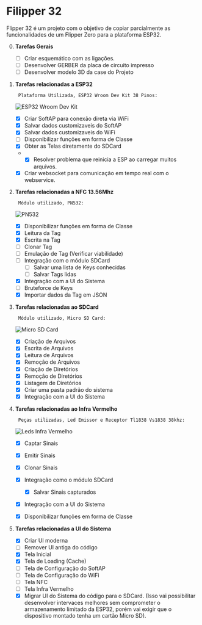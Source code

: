 # Filipper 32

Flipper 32 é um projeto com o objetivo de copiar parcialmente as funcionalidades de um Flipper Zero para a plataforma ESP32. 

0. **Tarefas Gerais**
   
   - [ ] Criar esquemático com as ligações.
   - [ ] Desenvolver GERBER da placa de circuito impresso
   - [ ] Desenvolver modelo 3D da case do Projeto

1. **Tarefas relacionadas a ESP32**

        Plataforma Utilizada, ESP32 Wroom Dev Kit 38 Pinos:

     ![ESP32 Wroom Dev Kit](https://http2.mlstatic.com/D_NQ_NP_923346-MLB43359398569_092020-O.jpg)

   - [x] Criar SoftAP para conexão direta via WiFi
   - [x] Salvar dados customizaveis do SoftAP
   - [x] Salvar dados customizaveis do WiFi
   - [ ] Disponibilizar funções em forma de Classe
   - [x] Obter as Telas diretamente do SDCard
   -  - [x] Resolver problema que reinicia a ESP ao carregar muitos arquivos.
   - [x] Criar websocket para comunicação em tempo real com o webservice.

2. **Tarefas relacionadas a NFC 13.56Mhz**

        Módulo utilizado, PN532: 

     ![PN532](https://soldered.com/productdata/2023/01/dsc_5091_1-1024x683-1.jpg)

   - [x] Disponibilizar funções em forma de Classe
   - [x] Leitura da Tag
   - [x] Escrita na Tag
   - [ ] Clonar Tag
   - [ ] Emulação de Tag (Verificar viabilidade)
   - [ ] Integração com o módulo SDCard
     - [ ] Salvar uma lista de Keys conhecidas
     - [ ] Salvar Tags lidas
   - [x] Integração com a UI do Sistema
   - [ ] Bruteforce de Keys
   - [x] Importar dados da Tag em JSON

3. **Tarefas relacionadas ao SDCard**

        Módulo utilizado, Micro SD Card: 

     ![Micro SD Card](https://www.institutodigital.com.br/wp-content/uploads/2020/08/modulo-leitor-cartao-micro-sd-3.jpg)

   - [x] Criação de Arquivos
   - [x] Escrita de Arquivos
   - [x] Leitura de Arquivos
   - [x] Remoção de Arquivos
   - [x] Criação de Diretórios
   - [x] Remoção de Diretórios
   - [x] Listagem de Diretórios
   - [x] Criar uma pasta padrão do sistema
   - [x] Integração com a UI do Sistema
   
4. **Tarefas relacionadas ao Infra Vermelho**

        Peças utilizadas, Led Emissor e Receptor Tl1838 Vs1838 38khz: 

     ![Leds Infra Vermelho](https://cf.shopee.com.br/file/9df3b03281de181d8d3c050fa51ba083)

   - [x] Captar Sinais
   - [x] Emitir Sinais
   - [x] Clonar Sinais
   - [x] Integração como o módulo SDCard
     - [x] Salvar Sinais capturados
   - [x] Integração com a UI do Sistema
   - [x] Disponibilizar funções em forma de Classe
  
  
5. **Tarefas relacionadas a UI do Sistema**
   - [x] Criar UI moderna
   - [ ] Remover UI antiga do código
   - [x] Tela Inicial
   - [x] Tela de Loading (Cache)
   - [ ] Tela de Configuração do SoftAP
   - [ ] Tela de Configuração do WiFi
   - [ ] Tela NFC
   - [ ] Tela Infra Vermelho
   - [x] Migrar UI do Sistema do código para o SDCard. (Isso vai possibilitar desenvolver intervaces melhores sem comprometer o armazenamento limitado da ESP32, porém vai exigir que o dispositivo montado tenha um cartão Micro SD).